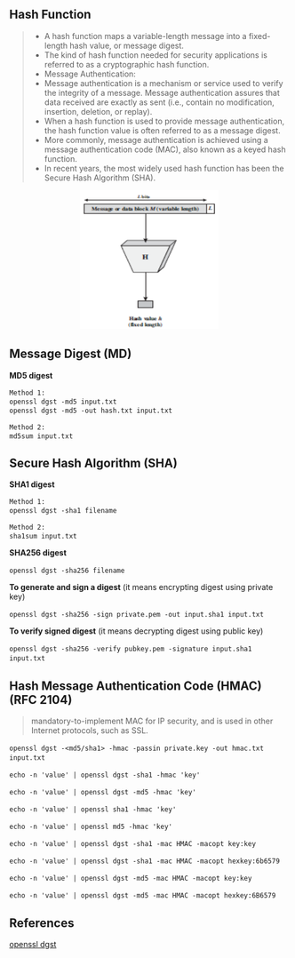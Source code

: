 ## Hash Function

> - A hash function maps a variable-length message into a fixed-length hash value, or message digest.
> - The kind of hash function needed for security applications is referred to as a cryptographic hash function.
> - Message Authentication: 
> - Message authentication is a mechanism or service used to verify the integrity of a message. Message authentication assures that data received are exactly as sent (i.e., contain no modification, insertion, deletion, or replay).
> - When a hash function is used to provide message authentication, the hash function value is often referred to as a message digest.
> - More commonly, message authentication is achieved using a message authentication code (MAC), also known as a keyed hash function.
> - In recent years, the most widely used hash function has been the Secure Hash Algorithm (SHA).

<p align=center>
  <img src="Figures/Fig-11.1" width="250" height="250" />
</p>

## Message Digest (MD)

**MD5 digest**

```
Method 1:
openssl dgst -md5 input.txt
openssl dgst -md5 -out hash.txt input.txt
```
```
Method 2: 
md5sum input.txt
```

## Secure Hash Algorithm (SHA)

**SHA1 digest**

```
Method 1: 
openssl dgst -sha1 filename
```

```
Method 2: 
sha1sum input.txt
```

**SHA256 digest**

``openssl dgst -sha256 filename``

**To generate and sign a digest** (it means encrypting digest using private key)

``openssl dgst -sha256 -sign private.pem -out input.sha1 input.txt``

**To verify signed digest** (it means decrypting digest using public key)

``openssl dgst -sha256 -verify pubkey.pem -signature input.sha1 input.txt``

## Hash Message Authentication Code (HMAC) (RFC 2104)

> mandatory-to-implement MAC for IP security, and is used in other Internet protocols, such as SSL.

``openssl dgst -<md5/sha1> -hmac -passin private.key -out hmac.txt input.txt`` 

``echo -n 'value' | openssl dgst -sha1 -hmac 'key'``

``echo -n 'value' | openssl dgst -md5 -hmac 'key'``

``echo -n 'value' | openssl sha1 -hmac 'key'``

``echo -n 'value' | openssl md5 -hmac 'key'``

``echo -n 'value' | openssl dgst -sha1 -mac HMAC -macopt key:key``

``echo -n 'value' | openssl dgst -sha1 -mac HMAC -macopt hexkey:6b6579``

``echo -n 'value' | openssl dgst -md5 -mac HMAC -macopt key:key``

``echo -n 'value' | openssl dgst -md5 -mac HMAC -macopt hexkey:6B6579``

## References

[openssl dgst](https://www.openssl.org/docs/manmaster/man1/dgst.html)

